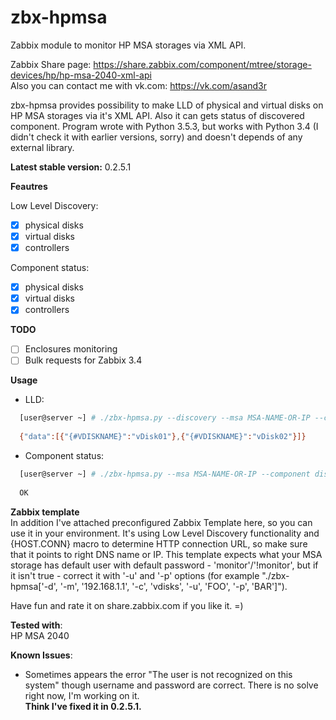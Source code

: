 # zbx-hpmsa
Zabbix module to monitor HP MSA storages via XML API.  

Zabbix Share page: https://share.zabbix.com/component/mtree/storage-devices/hp/hp-msa-2040-xml-api  
Also you can contact me with vk.com: https://vk.com/asand3r

zbx-hpmsa provides possibility to make LLD of physical and virtual disks on HP MSA storages via it's XML API. Also it can gets status of discovered component.
Program wrote with Python 3.5.3, but works with Python 3.4 (I didn't check it with earlier versions, sorry) and doesn't depends of any external library.

**Latest stable version:** 0.2.5.1

**Feautres**

Low Level Discovery:
 - [x] physical disks 
 - [x] virtual disks
 - [x] controllers

Component status:
 - [x] physical disks 
 - [x] virtual disks
 - [x] controllers
 
 **TODO**
 - [ ] Enclosures monitoring
 - [ ] Bulk requests for Zabbix 3.4

**Usage**
  - LLD:
  ```bash
    [user@server ~] # ./zbx-hpmsa.py --discovery --msa MSA-NAME-OR-IP --component vdisks
    
    {"data":[{"{#VDISKNAME}":"vDisk01"},{"{#VDISKNAME}":"vDisk02"}]}
  ```
  - Component status:
  ```bash
    [user@server ~] # ./zbx-hpmsa.py --msa MSA-NAME-OR-IP --component disks --get 1.1
    
    OK
  ```
**Zabbix template**  
In addition I've attached preconfigured Zabbix Template here, so you can use it in your environment. It's using Low Level Discovery functionality and {HOST.CONN} macro to determine HTTP connection URL, so make sure that it points to right DNS name or IP. This template expects what your MSA storage has default user with default password - 'monitor'/'!monitor', but if it isn't true - correct it with '-u' and '-p' options (for example "./zbx-hpmsa['-d', '-m', '192.168.1.1', '-c', 'vdisks', '-u', 'FOO', '-p', 'BAR']").

Have fun and rate it on share.zabbix.com if you like it. =)

**Tested with**:  
HP MSA 2040

**Known Issues**:
- Sometimes appears the error "The user is not recognized on this system" though username and password are correct. There is no solve right now, I'm working on it.  
**Think I've fixed it in 0.2.5.1.**
